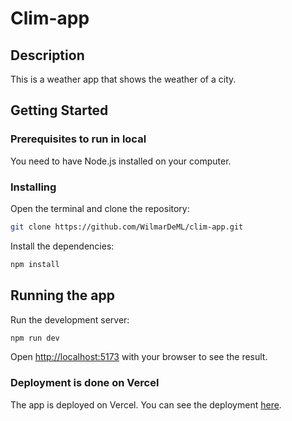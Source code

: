 # Clim-app

## Description
This is a weather app that shows the weather of a city.

## Getting Started

### Prerequisites to run in local

You need to have Node.js installed on your computer.

### Installing

Open the terminal and clone the repository:

```bash
git clone https://github.com/WilmarDeML/clim-app.git
```

Install the dependencies:

```bash
npm install
```

## Running the app

Run the development server:

```bash
npm run dev
```

Open [http://localhost:5173](http://localhost:5173) with your browser to see the result.

### Deployment is done on Vercel

The app is deployed on Vercel. You can see the deployment [here](https://clim-app-gzcf-six.vercel.app/).